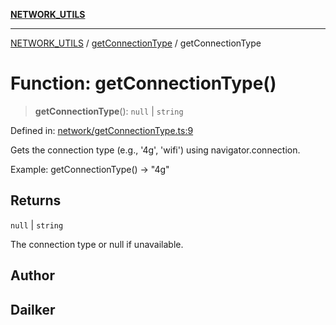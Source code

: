 [**NETWORK_UTILS**](../../README.md)

***

[NETWORK_UTILS](../../README.md) / [getConnectionType](../README.md) / getConnectionType

# Function: getConnectionType()

> **getConnectionType**(): `null` \| `string`

Defined in: [network/getConnectionType.ts:9](https://github.com/dailker/everyutil/blob/26e2bb73429918cf0d08899e9efd90b82a42c92e/src/network/getConnectionType.ts#L9)

Gets the connection type (e.g., '4g', 'wifi') using navigator.connection.

Example: getConnectionType() → "4g"

## Returns

`null` \| `string`

The connection type or null if unavailable.

## Author

## Dailker
